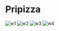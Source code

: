 # Pripizza
![w1](https://github.com/user-attachments/assets/7e3a8344-3871-457d-a696-a6494dcb98f6)
![w2](https://github.com/user-attachments/assets/ab0b24ac-45a4-466d-9dfe-98f493b4d127)
![w3](https://github.com/user-attachments/assets/9545f3ec-75f2-446e-91a9-f9dd6c841578)
![w4](https://github.com/user-attachments/assets/c4625da1-0ec6-43b8-9c6e-37fcdd3e75b1)

